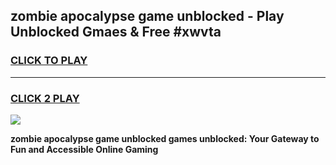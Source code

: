 
## zombie apocalypse game unblocked - Play Unblocked Gmaes & Free #xwvta
<h3>
<a href="https://premium.freeplayer.one?title=zombie_apocalypse_game_unblocked&ref=01M">CLICK TO PLAY</a></h3>
<hr>

<h3>
<a href="https://premium.freeplayer.one?title=zombie_apocalypse_game_unblocked&ref=01M">CLICK 2 PLAY</a>
  
</h3>

<a href="https://premium.freeplayer.one?title=zombie_apocalypse_game_unblocked&ref=01M"><img src="https://clearcache.store/games.png"></a>


**zombie apocalypse game unblocked games unblocked: Your Gateway to Fun and Accessible Online Gaming**
